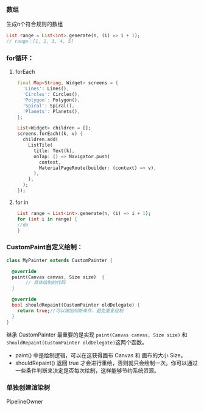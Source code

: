 ### 数组
生成n个符合规则的数组
```dart
List range = List<int>.generate(n, (i) => i + 1);
// range：[1, 2, 3, 4, 5]
```

### for循环：
1. forEach
```dart
    final Map<String, Widget> screens = {
      'Lines': Lines(),
      'Circles': Circles(),
      'Polygon': Polygon(),
      'Spiral': Spiral(),
      'Planets': Planets(),
    };

    List<Widget> children = [];
    screens.forEach((k, v) {
      children.add(
        ListTile(
          title: Text(k),
          onTap: () => Navigator.push(
            context,
            MaterialPageRoute(builder: (context) => v),
          ),
        ),
      );
    });
```
2. for in 
```dart
    List range = List<int>.generate(n, (i) => i + 1);
    for (int i in range) {
	//do
    }
```

### CustomPaint自定义绘制：
```dart
class MyPainter extends CustomPainter {

  @override
  paint(Canvas canvas, Size size)  {
       // 具体绘制的代码
  }

  @override
  bool shouldRepaint(CustomPainter oldDelegate) {
    return true;//可以增加判断条件，避免重复绘制
  }
}
```

继承 CustomPainter 最重要的是实现 ```paint(Canvas canvas, Size size)``` 和``` shouldRepaint(CustomPainter oldDelegate) ```这两个函数。
- paint() 中是绘制逻辑，可以在这获得画布 Canvas 和 画布的大小 Size。
- shouldRepaint() 返回 true 才会进行重绘，否则就只会绘制一次。你可以通过一些条件判断来决定是否每次绘制，这样能够节约系统资源。

### 单独创建渲染树
PipelineOwner
